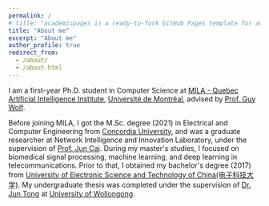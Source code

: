 ```yaml
---
permalink: /
# title: "academicpages is a ready-to-fork GitHub Pages template for academic personal websites"
title: "About me"
excerpt: "About me"
author_profile: true
redirect_from: 
  - /about/
  - /about.html
---
```


I am a first-year Ph.D. student in Computer Science at [MILA - Quebec Artificial Intelligence Institute](https://mila.quebec/en/),  [Université de Montréal](https://www.umontreal.ca/en/), advised by [Prof. Guy Wolf](http://guywolf.org/).

Before joining MILA, I got the M.Sc. degree (2021) in Electrical and Computer Engineering from [Concordia University](https://www.concordia.ca/), and was a graduate researcher at Network Intelligence and Innovation Laboratory, under the supervision of [Prof. Jun Cai](https://users.encs.concordia.ca/~juncai/). During my master's studies, I focused on biomedical signal processing, machine learning, and deep learning in telecommunications. Prior to that, I obtained my bachelor's degree (2017) from [University of Electronic Science and Technology of China(电子科技大学)](https://en.uestc.edu.cn/). My undergraduate thesis was completed under the supervision of [Dr. Jun Tong](https://scholars.uow.edu.au/display/jun_tong) at [University of Wollongong](https://www.uow.edu.au/engineering-information-sciences/schools-entities/secte/).
